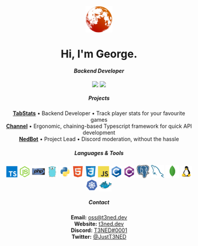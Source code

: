 <div align="center">
  <img align="center" width="70px" src="./assets/logo.png">
  <h1>Hi, I'm George.</h1>
   <strong><i>Backend Developer</i></strong>
  <br>
  <br>
  <img align="center" src="https://visitor-badge.glitch.me/badge?page_id=t3ned.t3ned&right_color=orange">
  <img align="center" src="https://img.shields.io/badge/commissions-closed-red">
  <h5>Projects</h5>
  <strong><a href="https://tabstats.com">TabStats</a></strong> • Backend Developer • Track player stats for your favourite games
  <br>
  <strong><a href=https://github.com/T3NED/channel">Channel</a></strong> • Ergonomic, chaining-based Typescript framework for quick API development
  <br>
  <strong><a href="https://nedbot.org">NedBot</a></strong> • Project Lead • Discord moderation, without the hassle
  <br>
  <h5>Languages & Tools</h5>
  <img align="center" width="30px" src="./assets/languages/typescript.svg">
  <img align="center" width="30px" src="./assets/languages/nodejs.svg">
  <img align="center" width="35px" src="./assets/languages/php.svg">
  <img align="center" width="30px" src="./assets/languages/go.svg">
  <img align="center" width="30px" src="./assets/languages/python.svg">
  <img align="center" width="30px" src="./assets/languages/html.svg">
  <img align="center" width="30px" src="./assets/languages/css.svg">
  <img align="center" width="30px" src="./assets/languages/javascript.svg">
  <img align="center" width="30px" src="./assets/languages/c.svg">
  <img align="center" width="30px" src="./assets/languages/cs.svg">
  <img align="center" width="35px" src="./assets/databases/postgresql.svg">
  <img align="center" width="35px" src="./assets/databases/mysql.svg">
  <img align="center" width="35px" src="./assets/databases/mongodb.svg">
  <img align="center" width="30px" src="./assets/tools/linux.svg">
  <img align="center" width="30px" src="./assets/tools/kubernetes.svg">
  <img align="center" width="35px" src="./assets/tools/docker.svg">
  <br>
  <h5>Contact</h5>
  <strong>Email:</strong> <a href="mailto:oss@t3ned.dev">oss@t3ned.dev</a>
  <br>
  <strong>Website:</strong> <a href="https://t3ned.dev">t3ned.dev</a>
  <br>
  <strong>Discord:</strong> <a href="https://discord.com/users/424566306042544128">T3NED#0001</a>
  <br>
  <strong>Twitter:</strong> <a href="https://twitter.com/JustT3NED">@JustT3NED</a>
</div>
